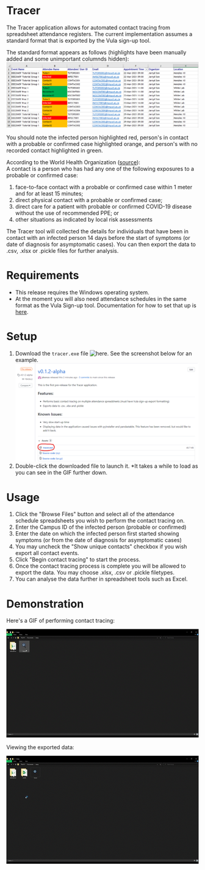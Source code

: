 # Tracer
The Tracer application allows for automated contact tracing from spreadsheet attendance registers. The current implementation assumes a standard format that is exported by the Vula sign-up tool. 

The standard format appears as follows  (highlights have been manually added and some unimportant columnds hidden):
![](https://github.com/jdsonza/tracer/blob/main/docs/images/test_sheet_screenshot.png)
  
You should note the infected person highlighted red, person's in contact with a probable or confirmed case highlighted orange, and person's with no recorded contact highlighted in green.

According to the World Health Organization ([source](https://www.who.int/publications/i/item/contact-tracing-in-the-context-of-covid-19)):  
A contact is a person who has had any one of the following exposures to a probable or confirmed case:
1. face-to-face contact with a probable or confirmed case within 1 meter and for at least 15 minutes;
2. direct physical contact with a probable or confirmed case;
3. direct care for a patient with probable or confirmed COVID-19 disease without the use of recommended PPE; or
4. other situations as indicated by local risk assessments

The Tracer tool will collected the details for individuals that have been in contact with an infected person 14 days before the start of symptoms (or date of diagnosis for asymptomatic cases). You can then export the data to .csv, .xlsx or .pickle files for further analysis.

# Requirements
* This release requires the Windows operating system.
* At the moment you will also need attendance schedules in the same format as the Vula Sign-up tool. Documentation for how to set that up is [here](https://github.com/jdsonza/tracer/blob/main/docs/Setting%20up%20the%20Vula%20Sign-up%20Tool.pdf).

# Setup
1. Download the `tracer.exe` file ![here](https://github.com/jdsonza/tracer/releases). See the screenshot below for an example.
   ![](https://github.com/jdsonza/tracer/blob/main/docs/images/exe_location.png)
2. Double-click the downloaded file to launch it. *It takes a while to load as you can see in the GIF further down. 

# Usage
1. Click the "Browse Files" button and select all of the attendance schedule spreadsheets you wish to perform the contact tracing on. 
2. Enter the Campus ID of the infected person (probable or confirmed)
3. Enter the date on which the infected person first started showing symptoms (or from the date of diagnosis for asymptomatic cases)
4. You may uncheck the "Show unique contacts" checkbox if you wish export all contact events.
5. Click "Begin contact tracing" to start the process.
6. Once the contact tracing process is complete you will be allowed to export the data. You may choose .xlsx, .csv or .pickle filetypes. 
7. You can analyse the data further in spreadsheet tools such as Excel.

# Demonstration
Here's a GIF of performing contact tracing:

![](https://github.com/jdsonza/tracer/blob/main/docs/images/tracer_use_gif.gif)

Viewing the exported data:

![](https://github.com/jdsonza/tracer/blob/main/docs/images/results_open_gif.gif)
